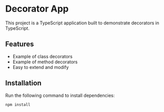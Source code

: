 # Decorator App

This project is a TypeScript application built to demonstrate decorators in TypeScript.

## Features

- Example of class decorators
- Example of method decorators
- Easy to extend and modify

## Installation

Run the following command to install dependencies:

```bash
npm install
